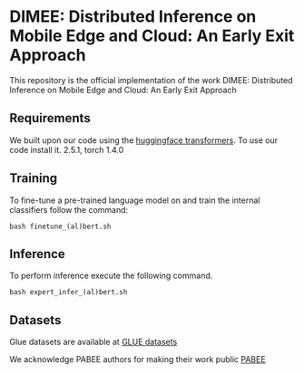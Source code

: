 # DIMEE: Distributed Inference on Mobile Edge and Cloud: An Early Exit Approach

This repository is the official implementation of the work DIMEE: Distributed Inference on Mobile Edge and Cloud: An Early Exit Approach

## Requirements

We built upon our code using the [huggingface transformers](https://huggingface.co/docs/transformers/en/index). To use our code install it. 2.5.1, torch 1.4.0

## Training 

To fine-tune a pre-trained language model on and train the internal classifiers follow the command:

```setup
bash finetune_(al)bert.sh
```

## Inference

To perform inference execute the following command.

```setup
bash expert_infer_(al)bert.sh
```

## Datasets

Glue datasets are available at [GLUE datasets](https://gluebenchmark.com/)

We acknowledge PABEE authors for making their work public [PABEE](https://github.com/JetRunner/PABEE/tree/master)
